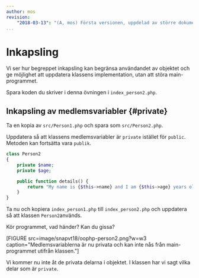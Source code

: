 ```yaml
---
author: mos
revision:
    "2018-03-13": "(A, mos) Första versionen, uppdelad av större dokument."
...
```

Inkapsling
==================================

Vi ser hur begreppet inkapsling kan begränsa användandet av objektet och ge möjlighet att uppdatera klassens implementation, utan att störa main-programmet.

Spara koden du skriver i denna övningen i `index_person2.php`.



Inkapsling av medlemsvariabler {#private}
----------------------------------

Ta en kopia av `src/Person1.php` och spara som `src/Person2.php`.

Uppdatera så att klassens medlemsvariabler är `private` istället för `public`. Metoden kan fortsätta vara `publik`.

```php
class Person2
{
    private $name;
    private $age;

    public function details() {
        return "My name is {$this->name} and I am {$this->age} years old.";
    }
}
```

Ta nu och kopiera `index_person1.php` till `index_person2.php` och uppdatera så att klassen `Person2`används.

Kör programmet, vad händer? Kan du gissa?

[FIGURE src=image/snapvt18/oophp-person2.png?w=w3 caption="Medlemsvariablerna är nu privata och kan inte nås från main-programmet utifrån klassen."]

Vi kommer nu inte åt de privata delarna i objektet. I klassen har vi sagt vilka delar som är `private`.
